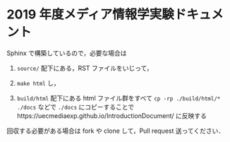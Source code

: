 # 2019 年度メディア情報学実験ドキュメント

Sphinx で構築しているので，必要な場合は

1. `source/` 配下にある，RST ファイルをいじって，

2. `make html` し，

3. `build/html` 配下にある html ファイル群をすべて `cp -rp ./build/html/* ./docs` などで `./docs` にコピーすることでhttps://uecmediaexp.github.io/IntroductionDocument/ に反映する


回収する必要がある場合は fork や clone して，Pull request 送ってください．



